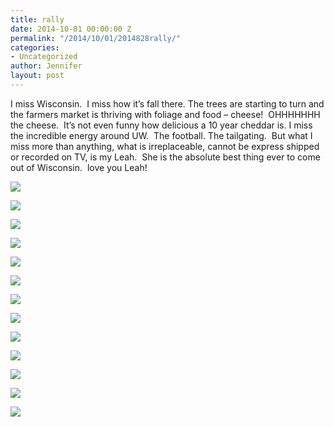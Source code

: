 ```yaml
---
title: rally
date: 2014-10-01 00:00:00 Z
permalink: "/2014/10/01/2014828rally/"
categories:
- Uncategorized
author: Jennifer
layout: post
---
```


I miss Wisconsin. &nbsp;I miss how it&#8217;s fall there. The trees are starting to turn and the farmers market is thriving with foliage and food &#8211; cheese! &nbsp;OHHHHHHH the cheese. &nbsp;It&#8217;s not even funny how delicious a 10 year cheddar is. I miss the incredible energy around UW. &nbsp;The football. The tailgating. &nbsp;But what I miss more than anything, what is irreplaceable, cannot be express shipped or recorded on TV, is my Leah. &nbsp;She is the absolute best thing ever to come out of Wisconsin. &nbsp;love you Leah!&nbsp;

<div class="image-gallery-wrapper">
  <p>
    <img src="/teamelam/assets/images/rally/2014-08-22+12.58.00.jpg" />
  </p>

  <p>
    <img src="/teamelam/assets/images/rally/2014-08-22+12.57.50.jpg" />
  </p>

  <p>
    <img src="/teamelam/assets/images/rally/2014-08-20+13.45.53.jpg" />
  </p>

  <p>
    <img src="/teamelam/assets/images/rally/2014-08-20+13.32.09.jpg" />
  </p>

  <p>
    <img src="/teamelam/assets/images/rally/2014-08-20+11.57.20.jpg" />
  </p>

  <p>
    <img src="/teamelam/assets/images/rally/2014-08-20+13.30.55.jpg" />
  </p>

  <p>
    <img src="/teamelam/assets/images/rally/2014-08-20+11.59.37.jpg" />
  </p>

  <p>
    <img src="/teamelam/assets/images/rally/2014-08-20+10.33.53.jpg" />
  </p>

  <p>
    <img src="/teamelam/assets/images/rally/2014-08-20+10.33.59.jpg" />
  </p>

  <p>
    <img src="/teamelam/assets/images/rally/2014-08-20+11.54.16.jpg" />
  </p>

  <p>
    <img src="/teamelam/assets/images/rally/2014-08-20+10.36.08.jpg" />
  </p>

  <p>
    <img src="/teamelam/assets/images/rally/2014-09-01+19.44.21-2.jpg" />
  </p>

  <p>
    <img src="/teamelam/assets/images/rally/2014-09-01+19.44.14.jpg" />
  </p>
</div>
